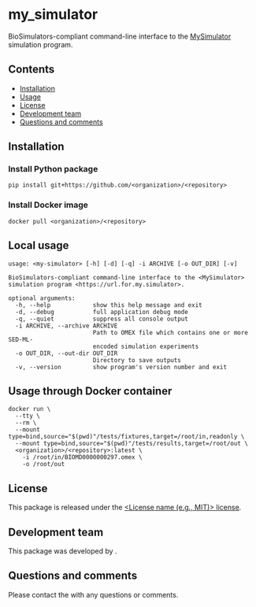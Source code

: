# my_simulator
BioSimulators-compliant command-line interface to the [MySimulator](https://<url.for.my.simulator>/) simulation program.

## Contents
* [Installation](#installation)
* [Usage](#usage)
* [License](#license)
* [Development team](#development-team)
* [Questions and comments](#questions-and-comments)

## Installation

### Install Python package
```
pip install git+https://github.com/<organization>/<repository>
```

### Install Docker image
```
docker pull <organization>/<repository>
```

## Local usage
```
usage: <my-simulator> [-h] [-d] [-q] -i ARCHIVE [-o OUT_DIR] [-v]

BioSimulators-compliant command-line interface to the <MySimulator> simulation program <https://url.for.my.simulator>.

optional arguments:
  -h, --help            show this help message and exit
  -d, --debug           full application debug mode
  -q, --quiet           suppress all console output
  -i ARCHIVE, --archive ARCHIVE
                        Path to OMEX file which contains one or more SED-ML-
                        encoded simulation experiments
  -o OUT_DIR, --out-dir OUT_DIR
                        Directory to save outputs
  -v, --version         show program's version number and exit
```

## Usage through Docker container
```
docker run \
  --tty \
  --rm \
  --mount type=bind,source="$(pwd)"/tests/fixtures,target=/root/in,readonly \
  --mount type=bind,source="$(pwd)"/tests/results,target=/root/out \
  <organization>/<repository>:latest \
    -i /root/in/BIOMD0000000297.omex \
    -o /root/out
```

## License
This package is released under the [<License name (e.g., MIT)> license](LICENSE).

## Development team
This package was developed by [<authors>](<https://url.for.authors>).

## Questions and comments
Please contact the [<authors>](mailto:<authors@url.for.authors>) with any questions or comments.
